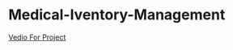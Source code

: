 # Medical-Iventory-Management
[Vedio For Project](https://drive.google.com/file/d/1Zez5XnpgqId994pCRt0wmdv1kQy3kX8j/view?usp=drivesdk)
